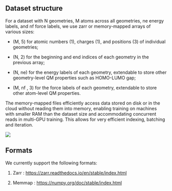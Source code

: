 ## Dataset structure

For a dataset with N geometries, M atoms across all geometries, ne energy labels,
and nf force labels, we use zarr or memory-mapped arrays of various sizes:

- (M, 5) for atomic numbers (1),
charges (1), and positions (3) of individual geometries;

- (N, 2) for the beginning and end indices of
each geometry in the previous array;

- (N, ne) for the energy labels of each geometry, extendable to
store other geometry-level QM properties such as HOMO-LUMO gap;

- (M, nf , 3) for the force labels
of each geometry, extendable to store other atom-level QM properties.


The memory-mapped files efficiently access data stored on disk or in the cloud without reading
them into memory, enabling training on machines with smaller RAM than the dataset size and
accommodating concurrent reads in multi-GPU training. This allows for very efficient indexing,
batching and iteration.

![](assets/StorageView.png)


## Formats

We currently support the following formats:

1) Zarr : https://zarr.readthedocs.io/en/stable/index.html

2) Memmap : https://numpy.org/doc/stable/index.html
